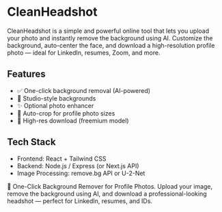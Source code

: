   # CleanHeadshot

   CleanHeadshot is a simple and powerful online tool that lets you upload your photo and instantly remove the background using AI. Customize the background, auto-center the face, and download a high-resolution profile photo — ideal for LinkedIn, resumes, Zoom, and more.

   ## Features
   - ✅ One-click background removal (AI-powered)
   - 🎨 Studio-style backgrounds
   - ✨ Optional photo enhancer
   - 📐 Auto-crop for profile photo sizes
   - 💾 High-res download (freemium model)

   ## Tech Stack
   - Frontend: React + Tailwind CSS
   - Backend: Node.js / Express (or Next.js API)
   - Image Processing: remove.bg API or U-2-Net

   🎯 One-Click Background Remover for Profile Photos. Upload your image, remove the background using AI, and download a professional-looking headshot — perfect for LinkedIn, resumes, and IDs.

